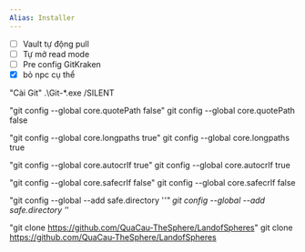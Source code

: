 ```yaml
---
Alias: Installer
---
```


- [ ] Vault tự động pull
- [ ] Tự mở read mode
- [ ] Pre config GitKraken 
- [x] bỏ npc cụ thể

"Cài Git"
.\Git-*.exe /SILENT

"git config --global core.quotePath false" 
git config --global core.quotePath false

"git config --global core.longpaths true" 
git config --global core.longpaths true

"git config --global core.autocrlf true" 
git config --global core.autocrlf true

"git config --global core.safecrlf false" 
git config --global core.safecrlf false

"git config --global --add safe.directory '*'" 
git config --global --add safe.directory '*'

"git clone https://github.com/QuaCau-TheSphere/LandofSpheres" 
git clone https://github.com/QuaCau-TheSphere/LandofSpheres